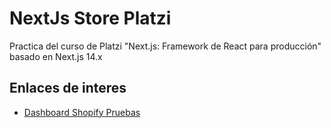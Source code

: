 # NextJs Store Platzi

Practica del curso de Platzi "Next.js: Framework de React para producción" basado en Next.js 14.x

## Enlaces de interes

- [Dashboard Shopify Pruebas](https://dev.shopify.com/dashboard)

